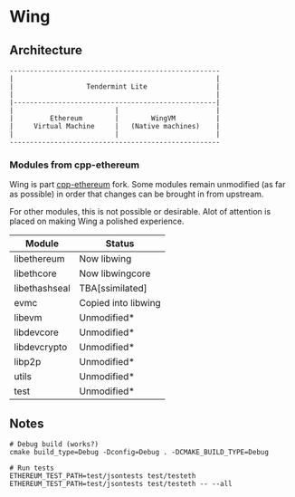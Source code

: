 # Wing

## Architecture

```
----------------------------------------------------
|                                                  |
|                  Tendermint Lite                 |
|                                                  |
|--------------------------------------------------|
|                         |                        |
|         Ethereum        |        WingVM          |
|     Virtual Machine     |   (Native machines)    |
|                         |                        |
----------------------------------------------------
```

### Modules from cpp-ethereum

Wing is part [cpp-ethereum](https://github.com/ethereum/cpp-ethereum) fork.
Some modules remain unmodified (as far as possible) in order that changes can be brought
in from upstream.

For other modules, this is not possible or desirable. Alot of attention is placed on making
Wing a polished experience.

| Module        | Status              |
| ------------  | ------------------- |
| libethereum   | Now libwing         |
| libethcore    | Now libwingcore     |
| libethashseal | TBA[ssimilated]     |
| evmc          | Copied into libwing |
| libevm        | Unmodified*         |
| libdevcore    | Unmodified*         |
| libdevcrypto  | Unmodified*         |
| libp2p        | Unmodified*         |
| utils         | Unmodified*         |
| test          | Unmodified*         |

## Notes

```
# Debug build (works?)
cmake build_type=Debug -Dconfig=Debug . -DCMAKE_BUILD_TYPE=Debug

# Run tests
ETHEREUM_TEST_PATH=test/jsontests test/testeth
ETHEREUM_TEST_PATH=test/jsontests test/testeth -- --all
```
